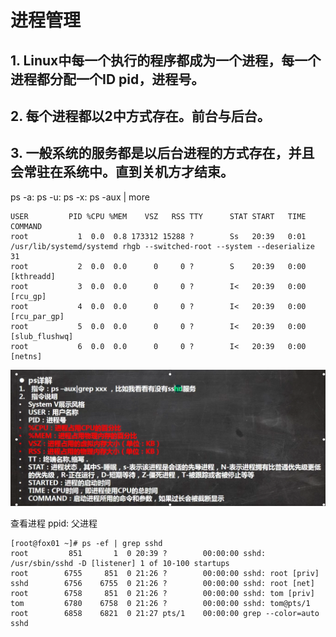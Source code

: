 # 进程管理

## 1. Linux中每一个执行的程序都成为一个进程，每一个进程都分配一个ID pid，进程号。

## 2. 每个进程都以2中方式存在。前台与后台。

## 3. 一般系统的服务都是以后台进程的方式存在，并且会常驻在系统中。直到关机方才结束。

ps -a:
ps -u:
ps -x:
ps -aux | more

```
USER         PID %CPU %MEM    VSZ   RSS TTY      STAT START   TIME COMMAND
root           1  0.0  0.8 173312 15288 ?        Ss   20:39   0:01 /usr/lib/systemd/systemd rhgb --switched-root --system --deserialize 31
root           2  0.0  0.0      0     0 ?        S    20:39   0:00 [kthreadd]
root           3  0.0  0.0      0     0 ?        I<   20:39   0:00 [rcu_gp]
root           4  0.0  0.0      0     0 ?        I<   20:39   0:00 [rcu_par_gp]
root           5  0.0  0.0      0     0 ?        I<   20:39   0:00 [slub_flushwq]
root           6  0.0  0.0      0     0 ?        I<   20:39   0:00 [netns]
```

![process](./process.png)

查看进程
ppid: 父进程
```
[root@fox01 ~]# ps -ef | grep sshd
root         851       1  0 20:39 ?        00:00:00 sshd: /usr/sbin/sshd -D [listener] 1 of 10-100 startups
root        6755     851  0 21:26 ?        00:00:00 sshd: root [priv]
sshd        6756    6755  0 21:26 ?        00:00:00 sshd: root [net]
root        6758     851  0 21:26 ?        00:00:00 sshd: tom [priv]
tom         6780    6758  0 21:26 ?        00:00:00 sshd: tom@pts/1
root        6858    6821  0 21:27 pts/1    00:00:00 grep --color=auto sshd

```
